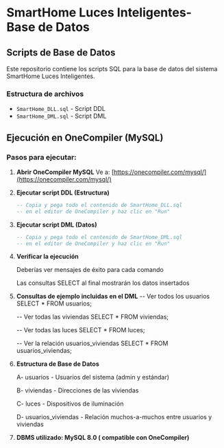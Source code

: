 # SmartHome Luces Inteligentes- Base de Datos

## Scripts de Base de Datos

Este repositorio contiene los scripts SQL para la base de datos del sistema SmartHome Luces Inteligentes.

###  Estructura de archivos
- `SmartHome_DLL.sql` - Script DDL
- `SmartHome_DML.sql` - Script DML 

## Ejecución en OneCompiler (MySQL)

### Pasos para ejecutar:

1. **Abrir OneCompiler MySQL**
   Ve a: [https://onecompiler.com/mysql/](https://onecompiler.com/mysql/)

2. **Ejecutar script DDL (Estructura)**
   ```sql
   -- Copia y pega todo el contenido de SmartHome_DLL.sql
   -- en el editor de OneCompiler y haz clic en "Run"

3. **Ejecutar script DML (Datos)**
    ```sql
    -- Copia y pega todo el contenido de SmartHome_DML.sql
    -- en el editor de OneCompiler y haz clic en "Run"

4. **Verificar la ejecución**

    Deberías ver mensajes de éxito para cada comando

    Las consultas SELECT al final mostrarán los datos insertados

5. **Consultas de ejemplo incluidas en el DML**
    -- Ver todos los usuarios
    SELECT * FROM usuarios;

    -- Ver todas las viviendas
    SELECT * FROM viviendas;

    -- Ver todas las luces
    SELECT * FROM luces;

    -- Ver la relación usuarios_viviendas
    SELECT * FROM usuarios_viviendas;


5. **Estructura de Base de Datos**

    A- usuarios - Usuarios del sistema (admin y estándar)

    B- viviendas - Direcciones de las viviendas

    C- luces - Dispositivos de iluminación

    D- usuarios_viviendas - Relación muchos-a-muchos entre usuarios y viviendas

6. **DBMS utilizado: MySQL 8.0 ( compatible con OneCompiler)**